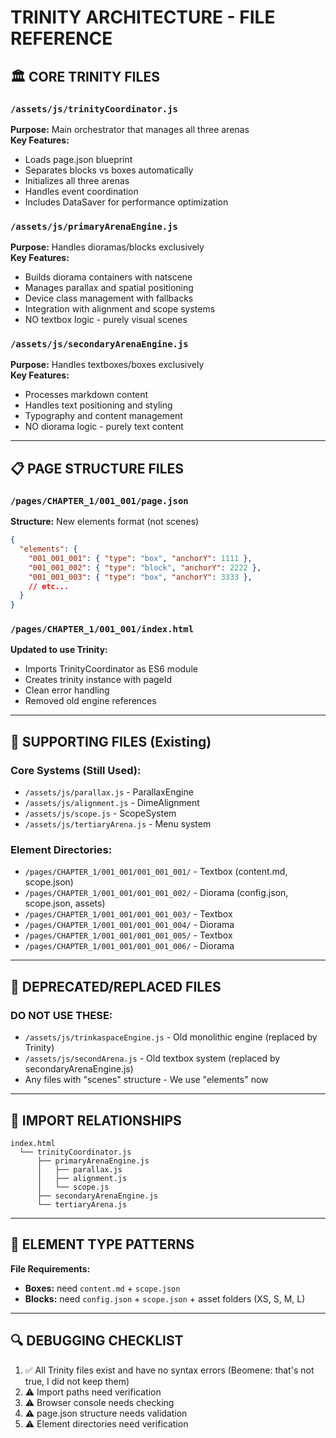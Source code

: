 # TRINITY ARCHITECTURE - FILE REFERENCE

## 🏛️ CORE TRINITY FILES

### `/assets/js/trinityCoordinator.js`
**Purpose:** Main orchestrator that manages all three arenas  
**Key Features:**
- Loads page.json blueprint
- Separates blocks vs boxes automatically
- Initializes all three arenas
- Handles event coordination
- Includes DataSaver for performance optimization

### `/assets/js/primaryArenaEngine.js`  
**Purpose:** Handles dioramas/blocks exclusively  
**Key Features:**
- Builds diorama containers with natscene
- Manages parallax and spatial positioning
- Device class management with fallbacks
- Integration with alignment and scope systems
- NO textbox logic - purely visual scenes

### `/assets/js/secondaryArenaEngine.js`
**Purpose:** Handles textboxes/boxes exclusively  
**Key Features:**  
- Processes markdown content
- Handles text positioning and styling
- Typography and content management
- NO diorama logic - purely text content

---

## 📋 PAGE STRUCTURE FILES

### `/pages/CHAPTER_1/001_001/page.json`
**Structure:** New elements format (not scenes)
```json
{
  "elements": {
    "001_001_001": { "type": "box", "anchorY": 1111 },
    "001_001_002": { "type": "block", "anchorY": 2222 },
    "001_001_003": { "type": "box", "anchorY": 3333 },
    // etc...
  }
}
```

### `/pages/CHAPTER_1/001_001/index.html` 
**Updated to use Trinity:**
- Imports TrinityCoordinator as ES6 module
- Creates trinity instance with pageId
- Clean error handling
- Removed old engine references

---

## 🔧 SUPPORTING FILES (Existing)

### Core Systems (Still Used):
- `/assets/js/parallax.js` - ParallaxEngine
- `/assets/js/alignment.js` - DimeAlignment  
- `/assets/js/scope.js` - ScopeSystem
- `/assets/js/tertiaryArena.js` - Menu system

### Element Directories:
- `/pages/CHAPTER_1/001_001/001_001_001/` - Textbox (content.md, scope.json)
- `/pages/CHAPTER_1/001_001/001_001_002/` - Diorama (config.json, scope.json, assets)
- `/pages/CHAPTER_1/001_001/001_001_003/` - Textbox  
- `/pages/CHAPTER_1/001_001/001_001_004/` - Diorama
- `/pages/CHAPTER_1/001_001/001_001_005/` - Textbox
- `/pages/CHAPTER_1/001_001/001_001_006/` - Diorama

---

## 🚨 DEPRECATED/REPLACED FILES

### **DO NOT USE THESE:**
- `/assets/js/trinkaspaceEngine.js` - Old monolithic engine (replaced by Trinity)
- `/assets/js/secondArena.js` - Old textbox system (replaced by secondaryArenaEngine.js)
- Any files with "scenes" structure - We use "elements" now

---

## 🎯 IMPORT RELATIONSHIPS

```
index.html
  └── trinityCoordinator.js
      ├── primaryArenaEngine.js
      │   ├── parallax.js  
      │   ├── alignment.js
      │   └── scope.js
      ├── secondaryArenaEngine.js
      └── tertiaryArena.js
```

---

## 📝 ELEMENT TYPE PATTERNS

**File Requirements:**
- **Boxes:** need `content.md` + `scope.json`
- **Blocks:** need `config.json` + `scope.json` + asset folders (XS, S, M, L)

---

## 🔍 DEBUGGING CHECKLIST

1. ✅ All Trinity files exist and have no syntax errors (Beomene: that's not true, I did not keep them)
2. ⚠️ Import paths need verification  
3. ⚠️ Browser console needs checking
4. ⚠️ page.json structure needs validation
5. ⚠️ Element directories need verification
